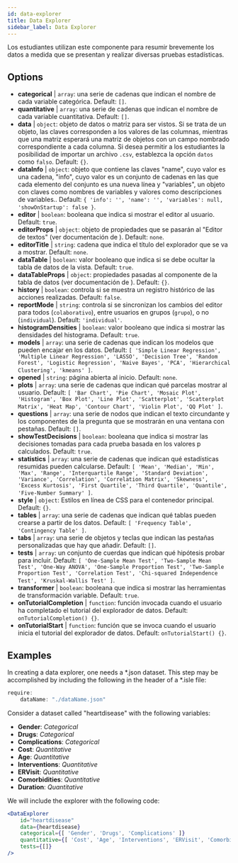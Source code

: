 ```yaml
---
id: data-explorer 
title: Data Explorer
sidebar_label: Data Explorer
---
```


Los estudiantes utilizan este componente para resumir brevemente los datos a medida que se presentan y realizar diversas pruebas estadísticas.

## Options

* __categorical__ | `array`: una serie de cadenas que indican el nombre de cada variable categórica. Default: `[]`.
* __quantitative__ | `array`: una serie de cadenas que indican el nombre de cada variable cuantitativa. Default: `[]`.
* __data__ | `object`: objeto de datos o matriz para ser vistos. Si se trata de un objeto, las claves corresponden a los valores de las columnas, mientras que una matriz esperará una matriz de objetos con un campo nombrado correspondiente a cada columna. Si desea permitir a los estudiantes la posibilidad de importar un archivo `.csv`, establezca la opción `datos` como `falso`. Default: `{}`.
* __dataInfo__ | `object`: objeto que contiene las claves "name", cuyo valor es una cadena, "info", cuyo valor es un conjunto de cadenas en las que cada elemento del conjunto es una nueva línea y "variables", un objeto con claves como nombres de variables y valores como descripciones de variables.. Default: `{
  'info': '',
  'name': '',
  'variables': null,
  'showOnStartup': false
}`.
* __editor__ | `boolean`: booleana que indica si mostrar el editor al usuario. Default: `true`.
* __editorProps__ | `object`: objeto de propiedades que se pasarán al "Editor de textos" (ver documentación de <TextEditor />). Default: `none`.
* __editorTitle__ | `string`: cadena que indica el título del explorador que se va a mostrar. Default: `none`.
* __dataTable__ | `boolean`: valor booleano que indica si se debe ocultar la tabla de datos de la vista. Default: `true`.
* __dataTableProps__ | `object`: propiedades pasadas al componente de la tabla de datos (ver documentación de <Tabla de datos />). Default: `{}`.
* __history__ | `boolean`: controla si se muestra un registro histórico de las acciones realizadas. Default: `false`.
* __reportMode__ | `string`: controla si se sincronizan los cambios del editor para todos (`colaborativo`), entre usuarios en grupos (`grupo`), o no (`individual`). Default: `'individual'`.
* __histogramDensities__ | `boolean`: valor booleano que indica si mostrar las densidades del histograma. Default: `true`.
* __models__ | `array`: una serie de cadenas que indican los modelos que pueden encajar en los datos. Default: `[
  'Simple Linear Regression',
  'Multiple Linear Regression',
  'LASSO',
  'Decision Tree',
  'Random Forest',
  'Logistic Regression',
  'Naive Bayes',
  'PCA',
  'Hierarchical Clustering',
  'kmeans'
]`.
* __opened__ | `string`: página abierta al inicio. Default: `none`.
* __plots__ | `array`: una serie de cadenas que indican qué parcelas mostrar al usuario. Default: `[
  'Bar Chart',
  'Pie Chart',
  'Mosaic Plot',
  'Histogram',
  'Box Plot',
  'Line Plot',
  'Scatterplot',
  'Scatterplot Matrix',
  'Heat Map',
  'Contour Chart',
  'Violin Plot',
  'QQ Plot'
]`.
* __questions__ | `array`: una serie de nodos que indican el texto circundante y los componentes de la pregunta que se mostrarán en una ventana con pestañas. Default: `[]`.
* __showTestDecisions__ | `boolean`: booleana que indica si mostrar las decisiones tomadas para cada prueba basada en los valores p calculados. Default: `true`.
* __statistics__ | `array`: una serie de cadenas que indican qué estadísticas resumidas pueden calcularse. Default: `[
  'Mean',
  'Median',
  'Min',
  'Max',
  'Range',
  'Interquartile Range',
  'Standard Deviation',
  'Variance',
  'Correlation',
  'Correlation Matrix',
  'Skewness',
  'Excess Kurtosis',
  'First Quartile',
  'Third Quartile',
  'Quantile',
  'Five-Number Summary'
]`.
* __style__ | `object`: Estilos en línea de CSS para el contenedor principal. Default: `{}`.
* __tables__ | `array`: una serie de cadenas que indican qué tablas pueden crearse a partir de los datos. Default: `[
  'Frequency Table',
  'Contingency Table'
]`.
* __tabs__ | `array`: una serie de objetos y teclas que indican las pestañas personalizadas que hay que añadir. Default: `[]`.
* __tests__ | `array`: un conjunto de cuerdas que indican qué hipótesis probar para incluir. Default: `[
  'One-Sample Mean Test',
  'Two-Sample Mean Test',
  'One-Way ANOVA',
  'One-Sample Proportion Test',
  'Two-Sample Proportion Test',
  'Correlation Test',
  'Chi-squared Independence Test',
  'Kruskal-Wallis Test'
]`.
* __transformer__ | `boolean`: booleana que indica si mostrar las herramientas de transformación variable. Default: `true`.
* __onTutorialCompletion__ | `function`: función invocada cuando el usuario ha completado el tutorial del explorador de datos. Default: `onTutorialCompletion() {}`.
* __onTutorialStart__ | `function`: función que se invoca cuando el usuario inicia el tutorial del explorador de datos. Default: `onTutorialStart() {}`.


## Examples

In creating a data explorer, one needs a *.json dataset. This step may be accomplished by including the following in the header of a *.isle file:

```js
require:
    dataName: "./dataName.json"
```

Consider a dataset called "heartdisease" with the following variables:
* __Gender__: _Categorical_
* __Drugs__: _Categorical_
* __Complications__: _Categorical_
* __Cost__: _Quantitative_
* __Age__: _Quantitative_
* __Interventions__: _Quantitative_
* __ERVisit__: _Quantitative_
* __Comorbidities__: _Quantitative_
* __Duration__: _Quantitative_

We will include the explorer with the following code:

```jsx live
<DataExplorer 
    id="heartdisease"
    data={heartdisease} 
    categorical={[ 'Gender', 'Drugs', 'Complications' ]}
    quantitative={[ 'Cost', 'Age', 'Interventions', 'ERVisit', 'Comorbidities', 'Duration' ]}
    tests={[]}
/>
```




